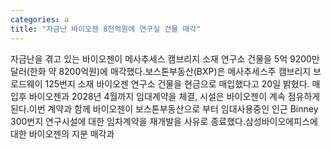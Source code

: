 ```yaml
---
categories: a
title: "자금난 바이오젠 8천억원에 연구실 건물 매각"
---
```

자금난을 겪고 있는 바이오젠이 메사추세스 캠브리지 소재 연구소 건물을 5억 9200만달러(한화 약 8200억원)에 매각했다.보스톤부동산(BXP)은 메사추세스주 캠브리지 브로드웨이 125번지 소재 바이오젠 연구소 건물을 현금으로 매입했다고 20일 밝혔다. 매입후 바이오젠과 2028년 4월까지 임대계약을 체결, 시설은 바이오젠이 계속 점유하게 된다.이번 계약과 함께 바이오젠이 보스톤부동산으로 부터 임대사용중인 인근 Binney 300번지 연구시설에 대한 임차계약을 재개발을 사유로 종료했다.삼성바이오에피스에 대한 바이오젠의 지분 매각과